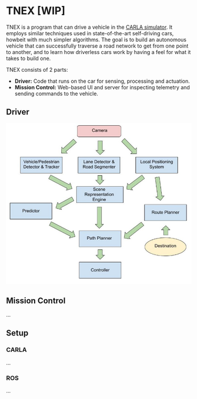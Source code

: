 # TNEX [WIP]
TNEX is a program that can drive a vehicle in the [CARLA simulator](https://carla.org). It employs similar techniques used in state-of-the-art self-driving cars, howbeit with much simpler algorithms. The goal is to build an autonomous vehicle that can successfully traverse a road network to get from one point to another, and to learn how driverless cars work by having a feel for what it takes to build one.

TNEX consists of 2 parts:
- __Driver:__ Code that runs on the car for sensing, processing and actuation.
- __Mission Control:__ Web-based UI and server for inspecting telemetry and sending commands to the vehicle.

## Driver

![](components.jpg)

## Mission Control
...

## Setup
### CARLA
...

### ROS
...